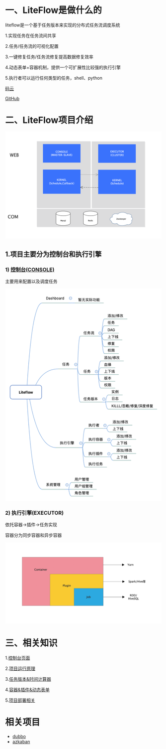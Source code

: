 # 一、LiteFlow是做什么的

liteflow是一个基于任务版本来实现的分布式任务流调度系统

1.实现任务在任务流间共享

2.任务/任务流的可视化配置

3.一键修复任务/任务流修复提高数据修复效率

4.动态表单+容器机制，提供一个可扩展性比较强的执行引擎

5.执行者可以运行任何类型的任务，shell、python

[码云](https://gitee.com/yueyunyue/liteflow)

[GitHub](https://github.com/yueyunyue/liteflow)


# 二、LiteFlow项目介绍
![module-struct](./docs/img/module-struct.png "模块图")

## 1.项目主要分为控制台和执行引擎
   ### 1) [控制台(CONSOLE)](./docs/md/console.md)
   主要用来配置以及调度任务
   
   ![instruction](./docs/img/instruction.png "功能介绍")
   
   ### 2) 执行引擎(EXECUTOR)
   
   依托容器->插件->任务实现
   
   容器分为同步容器和异步容器
  
   ![container](./docs/img/container-plugin-job.png "容器")


# 三、相关知识

 1.[控制台页面](docs/md/console.md)

 2.[项目运行原理](docs/md/developer.md)

 3.[任务版本&时间计算器](docs/md/task-version.md)
 
 4.[容器&插件&动态表单](docs/md/container-dynamic-form.md)
 
 5.[项目部署相关](docs/md/deploy.md)

# 相关项目
- [dubbo](https://github.com/apache/incubator-dubbo)
- [azkaban](https://github.com/azkaban/azkaban)
